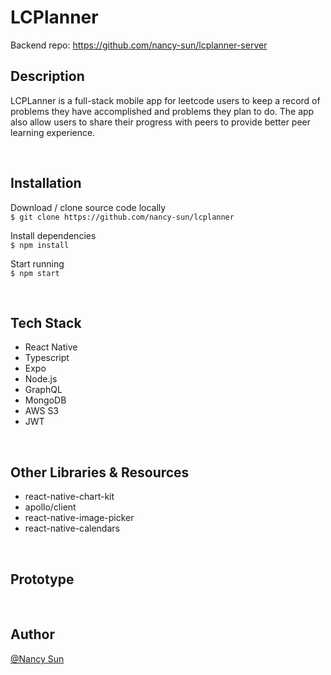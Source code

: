 # LCPlanner

Backend repo: https://github.com/nancy-sun/lcplanner-server

## Description  
LCPLanner is a full-stack mobile app for leetcode users to keep a record of problems they have accomplished and problems they plan to do. The app also allow users to share their progress with peers to provide better peer learning experience.
    
&nbsp;

## Installation  
      
Download / clone source code locally   
```$ git clone https://github.com/nancy-sun/lcplanner```
   
Install dependencies   
```$ npm install```   
   
Start running   
```$ npm start```
      
&nbsp;
   
## Tech Stack  
- React Native
- Typescript
- Expo
- Node.js
- GraphQL
- MongoDB
- AWS S3
- JWT
   
&nbsp;
## Other Libraries & Resources  
- react-native-chart-kit
- apollo/client
- react-native-image-picker
- react-native-calendars
   
&nbsp;

## Prototype  
   
&nbsp;

## Author  
[@Nancy Sun](https://github.com/nancy-sun)